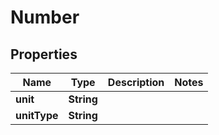 
# Number

## Properties
Name | Type | Description | Notes
------------ | ------------- | ------------- | -------------
**unit** | **String** |  | 
**unitType** | **String** |  | 



